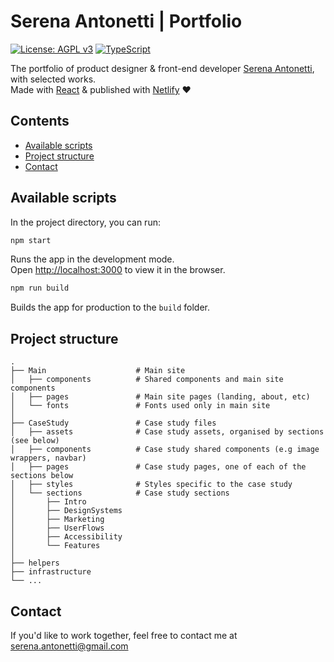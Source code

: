 # Serena Antonetti | Portfolio

[![License: AGPL v3](https://img.shields.io/badge/License-AGPL_v3-blue.svg)](https://www.gnu.org/licenses/agpl-3.0)
[![TypeScript](https://img.shields.io/badge/%3C%2F%3E-TypeScript-%230074c1.svg)](http://www.typescriptlang.org/)

The portfolio of product designer & front-end developer [Serena Antonetti](http://antonettiserena.com), with selected works.\
Made with [React](https://reactjs.org/) & published with [Netlify](https://www.netlify.com/) ♥

## Contents

- [Available scripts](#available-scripts)
- [Project structure](#project-structure)
- [Contact](#contact)

## Available scripts

In the project directory, you can run:

```sh
npm start
```

Runs the app in the development mode.\
Open [http://localhost:3000](http://localhost:3000) to view it in the browser.

```sh
npm run build
```

Builds the app for production to the `build` folder.

## Project structure

    .
    ├── Main                    # Main site
    │   ├── components          # Shared components and main site components
    │   ├── pages               # Main site pages (landing, about, etc)
    │   └── fonts               # Fonts used only in main site
    │
    ├── CaseStudy               # Case study files
    │   ├── assets              # Case study assets, organised by sections (see below)
    │   ├── components          # Case study shared components (e.g image wrappers, navbar)
    │   ├── pages               # Case study pages, one of each of the sections below
    │   ├── styles              # Styles specific to the case study
    │   └── sections            # Case study sections
    │       ├── Intro
    │       ├── DesignSystems
    │       ├── Marketing
    │       ├── UserFlows
    │       ├── Accessibility
    │       └── Features
    │
    ├── helpers
    ├── infrastructure
    └── ...

## Contact

If you'd like to work together, feel free to contact me at [serena.antonetti@gmail.com](mailto:serena.antonetti@gmail.com)
